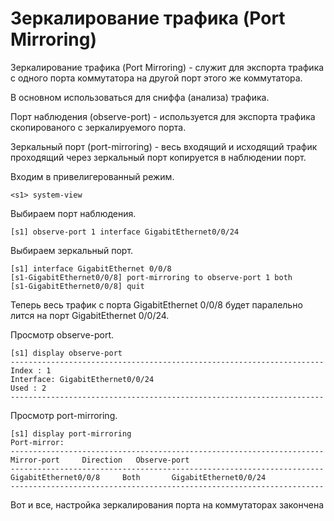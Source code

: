 # Зеркалирование трафика (Port Mirroring)

Зеркалирование трафика (Port Mirroring) - служит для экспорта трафика с одного порта коммутатора на другой порт этого же коммутатора.

В основном использоваться для сниффа (анализа) трафика.

Порт наблюдения (observe-port) - используется для экспорта трафика скопированого с зеркалируемого порта.

Зеркальный порт (port-mirroring) - весь входящий и исходящий трафик проходящий через зеркальный порт копируется в наблюдении порт.

Входим в привелигерованный режим.

```
<s1> system-view
```

Выбираем порт наблюдения.

```
[s1] observe-port 1 interface GigabitEthernet0/0/24
```

Выбираем зеркальный порт.

```
[s1] interface GigabitEthernet 0/0/8
[s1-GigabitEthernet0/0/8] port-mirroring to observe-port 1 both
[s1-GigabitEthernet0/0/8] quit 
```

Теперь весь трафик с порта GigabitEthernet 0/0/8 будет паралельно лится на порт GigabitEthernet 0/0/24.

Просмотр observe-port.

```
[s1] display observe-port 
---------------------------------------------------------------------- 
Index : 1
Interface: GigabitEthernet0/0/24
Used : 2 
---------------------------------------------------------------------- 
```

Просмотр port-mirroring.

```
[s1] display port-mirroring
Port-mirror:
---------------------------------------------------------------------- 
Mirror-port		Direction	Observe-port 
---------------------------------------------------------------------- 
GigabitEthernet0/0/8	 Both	 	GigabitEthernet0/0/24 
---------------------------------------------------------------------- 
```

Вот и все, настройка зеркалирования порта на коммутаторах закончена
